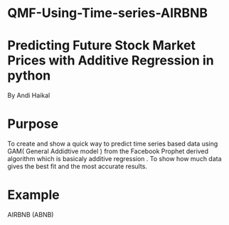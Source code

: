 # QMF-Using-Time-series-AIRBNB

# Predicting Future Stock Market Prices with Additive Regression in python
By Andi Haikal
# Purpose
To create and show a quick way to predict time series based data using GAM( General Addidtive model ) from the Facebook Prophet derived algorithm which is basicaly additive regression .
To show how much data gives the best fit and the most accurate results.
# Example
AIRBNB (ABNB)
